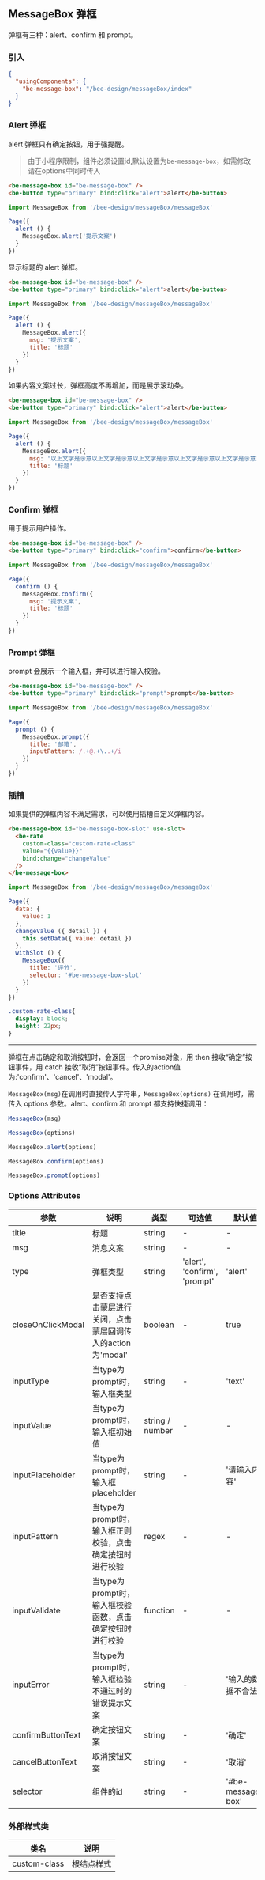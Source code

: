 ## MessageBox 弹框

弹框有三种：alert、confirm 和 prompt。

### 引入

```json
{
  "usingComponents": {
    "be-message-box": "/bee-design/messageBox/index"
  }
}
```

### Alert 弹框

alert 弹框只有确定按钮，用于强提醒。
> 由于小程序限制，组件必须设置id,默认设置为`be-message-box`，如需修改请在options中同时传入
```html
<be-message-box id="be-message-box" />
<be-button type="primary" bind:click="alert">alert</be-button>
```
```javascript
import MessageBox from '/bee-design/messageBox/messageBox'

Page({
  alert () {
    MessageBox.alert('提示文案')
  }
})
```

显示标题的 alert 弹框。

```html
<be-message-box id="be-message-box" />
<be-button type="primary" bind:click="alert">alert</be-button>
```
```javascript
import MessageBox from '/bee-design/messageBox/messageBox'

Page({
  alert () {
    MessageBox.alert({
      msg: '提示文案',
      title: '标题'
    })
  }
})
```

如果内容文案过长，弹框高度不再增加，而是展示滚动条。

```html
<be-message-box id="be-message-box" />
<be-button type="primary" bind:click="alert">alert</be-button>
```
```javascript
import MessageBox from '/bee-design/messageBox/messageBox'

Page({
  alert () {
    MessageBox.alert({
      msg: '以上文字是示意以上文字是示意以上文字是示意以上文字是示意以上文字是示意以上文字是示意以上文字是示意以上文字是示意以上文字是示意以上文字是示意以上文字是示意以上文字是示意以上文字是示意以上文字是示意以上文字是示意以上文字是示意以上文字是示意以上文字是示意以上文字是示意以上文字是示意以上文字是示意以上文字是示意以上文字是示意以上文字是示意以上文以上文字是示意以上文字是示意以上文字是示意以上文字是示意以上文字是示意以上文字是示意以上文字是示意以上文字是示意以上文字是示意以上文字是示意以上文字是示意以上文字是示意以上文字是示意以上文字是示意以上文字是示意以上文字是示意以上文字是示意以上文字是示意以上文字是示意以上文字是示意以上文字是示意以上文字是示意以上文字是示意以上文字是示意以上文',
      title: '标题'
    })
  }
})
```

### Confirm 弹框

用于提示用户操作。

```html
<be-message-box id="be-message-box" />
<be-button type="primary" bind:click="confirm">confirm</be-button>
```
```javascript
import MessageBox from '/bee-design/messageBox/messageBox'

Page({
  confirm () {
    MessageBox.confirm({
      msg: '提示文案',
      title: '标题'
    })
  }
})
```

### Prompt 弹框

prompt 会展示一个输入框，并可以进行输入校验。

```html
<be-message-box id="be-message-box" />
<be-button type="primary" bind:click="prompt">prompt</be-button>
```
```javascript
import MessageBox from '/bee-design/messageBox/messageBox'

Page({
  prompt () {
    MessageBox.prompt({
      title: '邮箱',
      inputPattern: /.+@.+\..+/i
    })
  }
})
```

### 插槽

如果提供的弹框内容不满足需求，可以使用插槽自定义弹框内容。

```html
<be-message-box id="be-message-box-slot" use-slot>
  <be-rate
    custom-class="custom-rate-class"
    value="{{value}}"
    bind:change="changeValue"
  />
</be-message-box>
```
```javascript
import MessageBox from '/bee-design/messageBox/messageBox'

Page({
  data: {
    value: 1
  },
  changeValue ({ detail }) {
    this.setData({ value: detail })
  },
  withSlot () {
    MessageBox({
      title: '评分',
      selector: '#be-message-box-slot'
    })
  }
})
```

```css
.custom-rate-class{
  display: block;
  height: 22px;
}
```

---

弹框在点击确定和取消按钮时，会返回一个promise对象，用 then 接收“确定”按钮事件，用 catch 接收“取消”按钮事件。传入的action值为:'confirm'、'cancel'、'modal'。

`MessageBox(msg)`在调用时直接传入字符串，`MessageBox(options)` 在调用时，需传入 options 参数。alert、confirm 和 prompt 都支持快捷调用：

```javascript
MessageBox(msg)

MessageBox(options)

MessageBox.alert(options)

MessageBox.confirm(options)

MessageBox.prompt(options)
```

### Options Attributes

| 参数      | 说明                                 | 类型      | 可选值       | 默认值   |
|---------- |------------------------------------ |---------- |------------- |-------- |
| title      |	标题                        |	string    |	- |	- |
| msg	    | 消息文案 |	string    |	-         |	- |
| type      | 弹框类型                      | string    | 'alert', 'confirm', 'prompt'          | 'alert'   |
| closeOnClickModal      | 是否支持点击蒙层进行关闭，点击蒙层回调传入的action为'modal'  | boolean    | -          | true   |
| inputType      | 当type为prompt时，输入框类型   | string    | -          | 'text'   |
| inputValue      | 当type为prompt时，输入框初始值   | string / number    | -          | -   |
| inputPlaceholder      | 当type为prompt时，输入框placeholder      | string    | -          | '请输入内容'   |
| inputPattern      | 当type为prompt时，输入框正则校验，点击确定按钮时进行校验      | regex    | -          | -   |
| inputValidate      | 当type为prompt时，输入框校验函数，点击确定按钮时进行校验      | function    | -          | -   |
| inputError | 当type为prompt时，输入框检验不通过时的错误提示文案 | string | - | '输入的数据不合法' |
| confirmButtonText      | 确定按钮文案      | string    | -          | '确定'   |
| cancelButtonText      | 取消按钮文案     | string    | -          | '取消'   |
| selector      | 组件的id     | string    | - | '#be-message-box' |

### 外部样式类

| 类名     | 说明                |
|---------|---------------------|
| custom-class | 根结点样式 |

